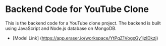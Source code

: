 # Backend Code for YouTube Clone 

This is the backend code for a YouTube clone project. The backend is built using JavaScript and Node.js database on MongoDB.
- [Model Link] (https://app.eraser.io/workspace/YtPqZ1VogxGy1jzIDkzj)
